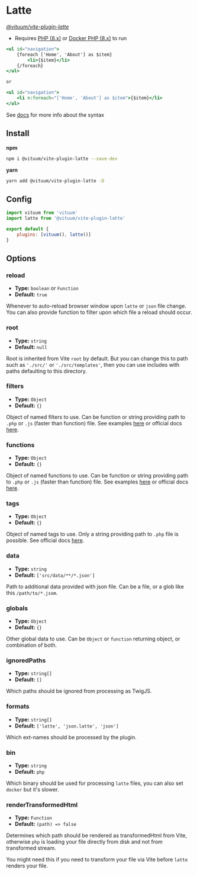 # Latte
_[@vituum/vite-plugin-latte](https://github.com/vituum/vite-plugin-latte)_

* Requires [PHP (8.x)](https://www.php.net/) or [Docker PHP (8.x)](https://hub.docker.com/_/php) to run

```handlebars
<ul id="navigation">
    {foreach ['Home', 'About'] as $item}
        <li>{$item}</li>
    {/foreach}
</ul>

or

<ul id="navigation">
    <li n:foreach="['Home', 'About'] as $item">{$item}</li>
</ul>
```

See [docs](https://latte.nette.org/en/) for more info about the syntax

## Install
**npm**
```bash
npm i @vituum/vite-plugin-latte --save-dev
```
**yarn**
```bash
yarn add @vituum/vite-plugin-latte -D
```

## Config
```javascript
import vituum from 'vituum'
import latte from '@vituum/vite-plugin-latte'

export default {
    plugins: [vituum(), latte()]
}
```

## Options

### reload
- **Type:** `boolean` or `Function`
- **Default:** `true`

Whenever to auto-reload browser window upon `latte` or `json` file change. You can also provide function to filter upon which file a reload should occur.

### root
- **Type:** `string`
- **Default:** `null`

Root is inherited from Vite `root` by default. But you can change this to path such as `'./src/'` or `'./src/templates'`, then you can use includes with paths defaulting to this directory.

### filters
- **Type:** `Object`
- **Default:** `{}`

Object of named filters to use. Can be function or string providing path to `.php` or `.js` (faster than function) file. See examples [here](https://github.com/vituum/vite-plugin-latte/tree/main/latte) or official docs [here](https://latte.nette.org/en/extending-latte#toc-filters).

### functions
- **Type:** `Object`
- **Default:** `{}`

Object of named functions to use. Can be function or string providing path to `.php` or `.js` (faster than function) file. See examples [here](https://github.com/vituum/vite-plugin-latte/tree/main/latte) or official docs [here](https://latte.nette.org/en/extending-latte#toc-functions).

### tags
- **Type:** `Object`
- **Default:** `{}`

Object of named tags to use. Only a string providing path to `.php` file is possible. See official docs [here](https://latte.nette.org/en/extending-latte#toc-tags).

### data
- **Type:** `string`
- **Default:** `['src/data/**/*.json']`

Path to additional data provided with json file. Can be a file, or a glob like this `/path/to/*.jsom`.

### globals
- **Type:** `Object`
- **Default:** `{}`

Other global data to use. Can be `Object` or `function` returning object, or combination of both.

### ignoredPaths
- **Type:** `string[]`
- **Default:** `[]`

Which paths should be ignored from processing as TwigJS.

### formats
- **Type:** `string[]`
- **Default:** `['latte', 'json.latte', 'json']`

Which ext-names should be processed by the plugin.

### bin
- **Type:** `string`
- **Default:** `php`

Which binary should be used for processing `latte` files, you can also set `docker` but it's slower.

### renderTransformedHtml
- **Type:** `Function`
- **Default:** `(path) => false`

Determines which path should be rendered as transformedHtml from Vite, otherwise `php` is loading your file directly from disk and not from transformed stream.

You might need this if you need to transform your file via Vite before `latte` renders your file.
